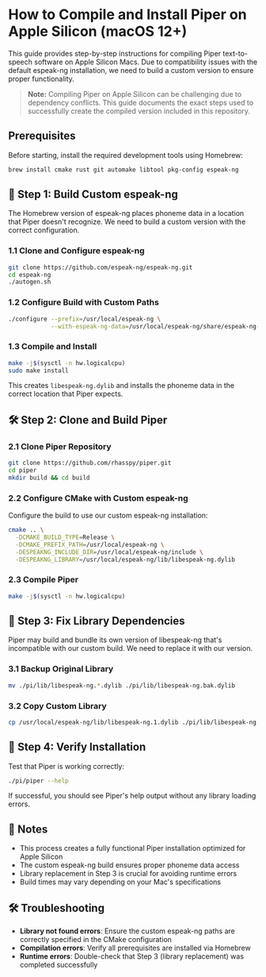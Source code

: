 # How to Compile and Install Piper on Apple Silicon (macOS 12+)

This guide provides step-by-step instructions for compiling Piper text-to-speech software on Apple Silicon Macs. Due to compatibility issues with the default espeak-ng installation, we need to build a custom version to ensure proper functionality.

> **Note:** Compiling Piper on Apple Silicon can be challenging due to dependency conflicts. This guide documents the exact steps used to successfully create the compiled version included in this repository.

## Prerequisites

Before starting, install the required development tools using Homebrew:

```bash
brew install cmake rust git automake libtool pkg-config espeak-ng
```

## 🔧 Step 1: Build Custom espeak-ng

The Homebrew version of espeak-ng places phoneme data in a location that Piper doesn't recognize. We need to build a custom version with the correct configuration.

### 1.1 Clone and Configure espeak-ng

```bash
git clone https://github.com/espeak-ng/espeak-ng.git
cd espeak-ng
./autogen.sh
```

### 1.2 Configure Build with Custom Paths

```bash
./configure --prefix=/usr/local/espeak-ng \
            --with-espeak-ng-data=/usr/local/espeak-ng/share/espeak-ng-data
```

### 1.3 Compile and Install

```bash
make -j$(sysctl -n hw.logicalcpu)
sudo make install
```

This creates `libespeak-ng.dylib` and installs the phoneme data in the correct location that Piper expects.

## 🛠 Step 2: Clone and Build Piper

### 2.1 Clone Piper Repository

```bash
git clone https://github.com/rhasspy/piper.git
cd piper
mkdir build && cd build
```

### 2.2 Configure CMake with Custom espeak-ng

Configure the build to use our custom espeak-ng installation:

```bash
cmake .. \
  -DCMAKE_BUILD_TYPE=Release \
  -DCMAKE_PREFIX_PATH=/usr/local/espeak-ng \
  -DESPEAKNG_INCLUDE_DIR=/usr/local/espeak-ng/include \
  -DESPEAKNG_LIBRARY=/usr/local/espeak-ng/lib/libespeak-ng.dylib
```

### 2.3 Compile Piper

```bash
make -j$(sysctl -n hw.logicalcpu)
```

## 📁 Step 3: Fix Library Dependencies

Piper may build and bundle its own version of libespeak-ng that's incompatible with our custom build. We need to replace it with our version.

### 3.1 Backup Original Library

```bash
mv ./pi/lib/libespeak-ng.*.dylib ./pi/lib/libespeak-ng.bak.dylib
```

### 3.2 Copy Custom Library

```bash
cp /usr/local/espeak-ng/lib/libespeak-ng.1.dylib ./pi/lib/libespeak-ng.1.52.0.1.dylib
```

## 🚀 Step 4: Verify Installation

Test that Piper is working correctly:

```bash
./pi/piper --help
```

If successful, you should see Piper's help output without any library loading errors.

## 📝 Notes

- This process creates a fully functional Piper installation optimized for Apple Silicon
- The custom espeak-ng build ensures proper phoneme data access
- Library replacement in Step 3 is crucial for avoiding runtime errors
- Build times may vary depending on your Mac's specifications

## 🛠 Troubleshooting

- **Library not found errors**: Ensure the custom espeak-ng paths are correctly specified in the CMake configuration
- **Compilation errors**: Verify all prerequisites are installed via Homebrew
- **Runtime errors**: Double-check that Step 3 (library replacement) was completed successfully
